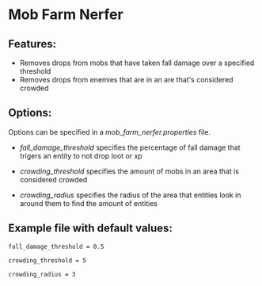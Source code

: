 # Mob Farm Nerfer

## Features:

- Removes drops from mobs that have taken fall damage over a specified threshold
- Removes drops from enemies that are in an are that's considered crowded
 

## Options:

Options can be specified in a *mob_farm_nerfer.properties* file.

- *fall_damage_threshold* specifies the percentage of fall damage that trigers an entity to not drop loot or xp

- *crowding_threshold* specifies the amount of mobs in an area that is considered crowded

- *crowding_radius* specifies the radius of the area that entities look in around them to find the amount of entities

 

## Example file with default values:

```properties
fall_damage_threshold = 0.5

crowding_threshold = 5

crowding_radius = 3
```
